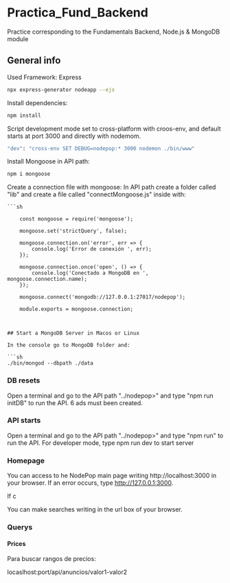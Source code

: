 # Practica_Fund_Backend
Practice corresponding to the Fundamentals Backend, Node.js &amp; MongoDB module



## General info
Used Framework: Express

```sh
npx express-generator nodeapp --ejs
```

Install dependencies:

```sh
npm install 
```

Script development mode set to cross-platform with croos-env, and default starts at port 3000 and directly with nodemom.

```sh
"dev": "cross-env SET DEBUG=nodepop:* 3000 nodemon ./bin/www"
```

Install Mongoose in API path:
```sh
npm i mongoose
```

Create a connection file with mongoose:
    In API path create a folder called "lib" and create a file called "connectMongoose.js" inside with:
    
    ```sh

        const mongoose = require('mongoose');

        mongoose.set('strictQuery', false);

        mongoose.connection.on('error', err => {
            console.log('Error de conexión ', err);
        });

        mongoose.connection.once('open', () => {
            console.log('Conectado a MongoDB en ', mongoose.connection.name);
        });

        mongoose.connect('mongodb://127.0.0.1:27017/nodepop');

        module.exports = mongoose.connection;

```


## Start a MongoDB Server in Macos or Linux

In the console go to MongoDB folder and:

```sh
./bin/mongod --dbpath ./data
```

### DB resets

Open a terminal and go to the API path "../nodepop>" and type "npm run initDB" to run the API.
6 ads must been created.

### API starts

Open a terminal and go to the API path "../nodepop>" and type "npm run" to run the API.
For developer mode, type npm run dev to start server

### Homepage

You can access to he NodePop main page writing http://localhost:3000 in your browser. If an error occurs, type http://127.0.0.1:3000.

If c


You can make searches writing in the url box of your browser. 

### Querys

#### Prices

Para buscar rangos de precios:

locaslhost:port/api/anuncios/valor1-valor2

